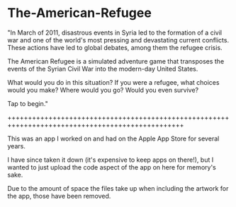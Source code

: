 # The-American-Refugee

"In March of 2011, disastrous events in Syria led to the formation of a civil war and one of the world's most pressing and devastating current conflicts. These actions have led to global debates, among them the refugee crisis.

The American Refugee is a simulated adventure game that transposes the events of the Syrian Civil War into the modern-day United States.

What would you do in this situation? If you were a refugee, what choices would you make? Where would you go? Would you even survive?

Tap to begin."

+++++++++++++++++++++++++++++++++++++++++++++++++++++++++++++++++++++++++++++++++++++++++++++++++

This was an app I worked on and had on the Apple App Store for several years.

I have since taken it down (it's expensive to keep apps on there!), but I wanted to just upload the code aspect of the app on here for memory's sake.

Due to the amount of space the files take up when including the artwork for the app, those have been removed. 
